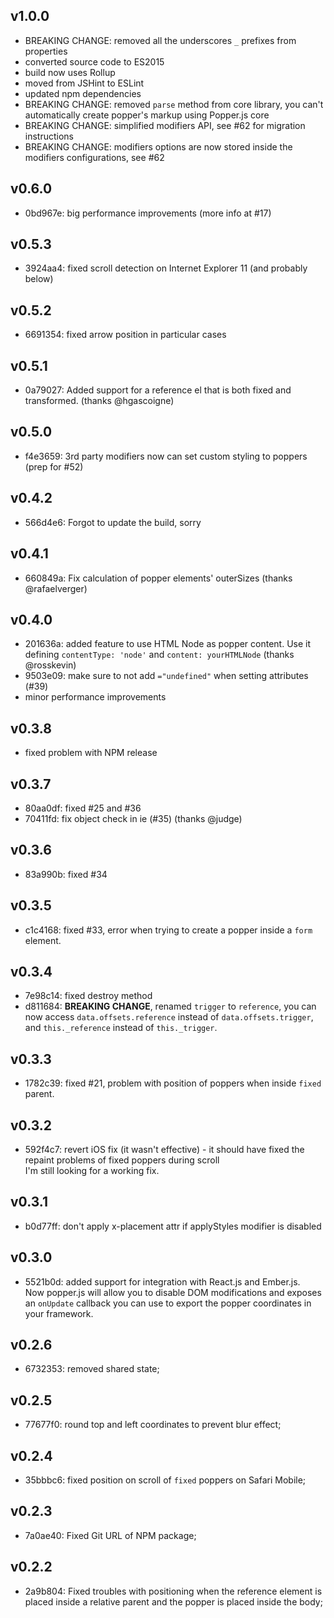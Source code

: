 ## v1.0.0
- BREAKING CHANGE: removed all the underscores `_` prefixes from properties
- converted source code to ES2015
- build now uses Rollup
- moved from JSHint to ESLint
- updated npm dependencies
- BREAKING CHANGE: removed `parse` method from core library, you can't automatically create popper's markup using Popper.js core
- BREAKING CHANGE: simplified modifiers API, see #62 for migration instructions
- BREAKING CHANGE: modifiers options are now stored inside the modifiers configurations, see #62

## v0.6.0
- 0bd967e: big performance improvements (more info at #17)

## v0.5.3
- 3924aa4: fixed scroll detection on Internet Explorer 11 (and probably below)

## v0.5.2
- 6691354: fixed arrow position in particular cases

## v0.5.1
- 0a79027: Added support for a reference el that is both fixed and transformed. (thanks @hgascoigne)

## v0.5.0
- f4e3659: 3rd party modifiers now can set custom styling to poppers (prep for #52)

## v0.4.2
- 566d4e6: Forgot to update the build, sorry

## v0.4.1
- 660849a: Fix calculation of popper elements' outerSizes (thanks @rafaelverger)

## v0.4.0
- 201636a: added feature to use HTML Node as popper content. Use it defining `contentType: 'node'` and `content: yourHTMLNode` (thanks @rosskevin)
- 9503e09: make sure to not add `="undefined"` when setting attributes (#39)
- minor performance improvements

## v0.3.8
- fixed problem with NPM release

## v0.3.7
- 80aa0df: fixed #25 and #36
- 70411fd: fix object check in ie (#35) (thanks @judge)

## v0.3.6

- 83a990b: fixed #34

## v0.3.5

- c1c4168: fixed #33, error when trying to create a popper inside a `form` element.

## v0.3.4

- 7e98c14: fixed destroy method
- d811684: **BREAKING CHANGE**, renamed `trigger` to `reference`, you can now access `data.offsets.reference` instead of
    `data.offsets.trigger`, and `this._reference` instead of `this._trigger`.

## v0.3.3

- 1782c39: fixed #21, problem with position of poppers when inside `fixed` parent.

## v0.3.2

- 592f4c7: revert iOS fix (it wasn't effective) - it should have fixed the repaint problems of fixed poppers during scroll  
    I'm still looking for a working fix.

## v0.3.1

- b0d77ff: don't apply x-placement attr if applyStyles modifier is disabled

## v0.3.0

- 5521b0d: added support for integration with React.js and Ember.js.  
    Now popper.js will allow you to disable DOM modifications and exposes an `onUpdate` callback you can use to export the
    popper coordinates in your framework.

## v0.2.6

- 6732353: removed shared state;

## v0.2.5

- 77677f0: round top and left coordinates to prevent blur effect;

## v0.2.4

- 35bbbc6: fixed position on scroll of `fixed` poppers on Safari Mobile;

## v0.2.3

- 7a0ae40: Fixed Git URL of NPM package;

## v0.2.2

- 2a9b804: Fixed troubles with positioning when the reference element is placed inside a relative parent and the popper is placed inside the body;

